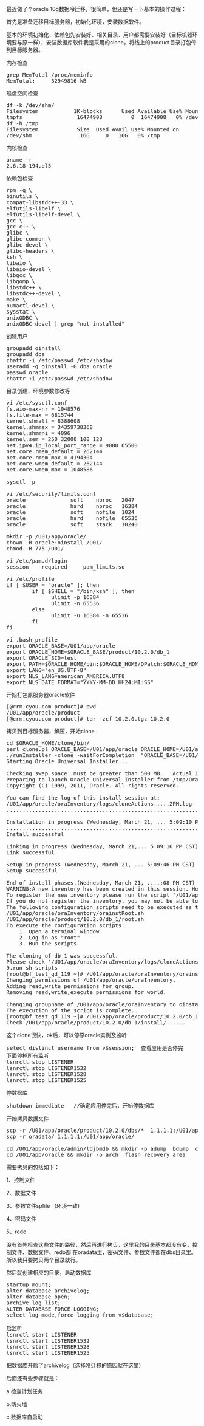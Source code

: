 <!--
author: beebol
date: 2014-09-06 19:50:23
title: oracle的clone及冷迁移（直接拷贝数据文件）
tags: oracle clone,冷迁移
category: Oracle
status: publish
summary: 最近做了个oracle 10g数据冷迁移，很简单，但还是写一下基本的操作过程：首先是准备迁移目标服务器，初始化环境，安装数据软件。基本的环境初始化、依赖包先安装好、相关目录、用户都需要安装好（目标机器环境要与原一样），安装数据库软件我是采用的clone，将线上的product目录
-->

最近做了个oracle 10g数据冷迁移，很简单，但还是写一下基本的操作过程：

首先是准备迁移目标服务器，初始化环境，安装数据软件。

基本的环境初始化、依赖包先安装好、相关目录、用户都需要安装好（目标机器环境要与原一样），安装数据库软件我是采用的clone，将线上的product目录打包传到目标服务器。

内存检查
<pre class="lang:default decode:true">grep MemTotal /proc/meminfo
MemTotal:     32949816 kB
</pre>
磁盘空间检查
<pre class="lang:vim decode:true ">df -k /dev/shm/
Filesystem           1K-blocks      Used Available Use% Mounted on
tmpfs                 16474908         0  16474908   0% /dev/shm
df -h /tmp
Filesystem            Size  Used Avail Use% Mounted on
/dev/shm               16G     0   16G   0% /tmp</pre>
内核检查
<pre class="lang:vim decode:true ">uname -r
2.6.18-194.el5</pre>
依赖包检查
<pre class="lang:vim decode:true ">rpm -q \
binutils \
compat-libstdc++-33 \
elfutils-libelf \
elfutils-libelf-devel \
gcc \
gcc-c++ \
glibc \
glibc-common \
glibc-devel \
glibc-headers \
ksh \
libaio \
libaio-devel \
libgcc \
libgomp \
libstdc++ \
libstdc++-devel \
make \
numactl-devel \
sysstat \
unixODBC \
unixODBC-devel | grep "not installed"</pre>
创建用户
<pre class="lang:default decode:true">groupadd oinstall
groupadd dba
chattr -i /etc/passwd /etc/shadow
useradd -g oinstall -G dba oracle
passwd oracle
chattr +i /etc/passwd /etc/shadow
</pre>
目录创建、环境参数修改等
<pre class="lang:default decode:true">vi /etc/sysctl.conf
fs.aio-max-nr = 1048576
fs.file-max = 6815744
kernel.shmall = 8388608
kernel.shmmax = 34359738368
kernel.shmmni = 4096
kernel.sem = 250 32000 100 128
net.ipv4.ip_local_port_range = 9000 65500
net.core.rmem_default = 262144
net.core.rmem_max = 4194304
net.core.wmem_default = 262144
net.core.wmem_max = 1048586

sysctl -p

vi /etc/security/limits.conf
oracle              soft    nproc   2047
oracle              hard    nproc   16384
oracle              soft    nofile  1024
oracle              hard    nofile  65536
oracle              soft    stack   10240

mkdir -p /U01/app/oracle/
chown -R oracle:oinstall /U01/
chmod -R 775 /U01/

vi /etc/pam.d/login
session    required     pam_limits.so

vi /etc/profile
if [ $USER = "oracle" ]; then
        if [ $SHELL = "/bin/ksh" ]; then
              ulimit -p 16384
              ulimit -n 65536
        else
              ulimit -u 16384 -n 65536
        fi
fi

vi .bash_profile
export ORACLE_BASE=/U01/app/oracle
export ORACLE_HOME=$ORACLE_BASE/product/10.2.0/db_1 
export ORACLE_SID=test
export PATH=$ORACLE_HOME/bin:$ORACLE_HOME/OPatch:$ORACLE_HOME/jdk/bin:$PATH 
export LANG="en_US.UTF-8" 
export NLS_LANG=american_AMERICA.UTF8 
export NLS_DATE_FORMAT="YYYY-MM-DD HH24:MI:SS"</pre>
开始打包原服务器oracle软件
<pre class="lang:default decode:true">[@crm.cyou.com product]# pwd
/U01/app/oracle/product
[@crm.cyou.com product]# tar -zcf 10.2.0.tgz 10.2.0</pre>
拷贝到目标服务器，解压，开始clone
<pre class="lang:default decode:true">cd $ORACLE_HOME/clone/bin/
perl clone.pl ORACLE_BASE=/U01/app/oracle ORACLE_HOME=/U01/app/oracle/product/10.2.0  ORACLE_HOME_NAME=db_1
./runInstaller -clone -waitForCompletion  "ORACLE_BASE=/U01/app/oracle" "ORACLE_HOME=/U01/app/oracle/product/10.2.0/db_1" "ORACLE_HOME_NAME=db_1" -silent -noConfig -nowait
Starting Oracle Universal Installer...

Checking swap space: must be greater than 500 MB.   Actual 16386 MB    Passed
Preparing to launch Oracle Universal Installer from /tmp/OraInstall2012-03-21_05-09-02PM. Please wait ...Oracle Universal Installer, Version 10.2.0.0 Production
Copyright (C) 1999, 2011, Oracle. All rights reserved.

You can find the log of this install session at:
/U01/app/oracle/oraInventory/logs/cloneActions.....2PM.log
.................................................................................................... 100% Done.

Installation in progress (Wednesday, March 21, ... 5:09:10 PM CST)
...............................................................................                                                 79% Done.
Install successful

Linking in progress (Wednesday, March 21,... 5:09:16 PM CST)
Link successful

Setup in progress (Wednesday, March 21, ... 5:09:46 PM CST)
Setup successful

End of install phases.(Wednesday, March 21, ....:08 PM CST)
WARNING:A new inventory has been created in this session. However, it has not yet been registered as the central inventory of this system.
To register the new inventory please run the script '/U01/app/oracle/oraInventory/orainstRoot.sh' with root privileges.
If you do not register the inventory, you may not be able to update or patch the products you installed.
The following configuration scripts need to be executed as the "root" user.
/U01/app/oracle/oraInventory/orainstRoot.sh
/U01/app/oracle/product/10.2.0/db_1/root.sh
To execute the configuration scripts:
    1. Open a terminal window
    2. Log in as "root"
    3. Run the scripts

The cloning of db_1 was successful.
Please check '/U01/app/oracle/oraInventory/logs/cloneActions......PM.log' for more details.
9.run sh scripts
[root@bf_test_qd_119 ~]# /U01/app/oracle/oraInventory/orainstRoot.sh
Changing permissions of /U01/app/oracle/oraInventory.
Adding read,write permissions for group.
Removing read,write,execute permissions for world.

Changing groupname of /U01/app/oracle/oraInventory to oinstall.
The execution of the script is complete.
[root@bf_test_qd_119 ~]# /U01/app/oracle/product/10.2.0/db_1/root.sh
Check /U01/app/oracle/product/10.2.0/db_1/install/......</pre>
这个clone很快，ok后，可以停原oracle实例及监听
<pre class="lang:default decode:true">select distinct username from v$session;  查看应用是否停完
下面停掉所有监听
lsnrctl stop LISTENER
lsnrctl stop LISTENER1532
lsnrctl stop LISTENER1528
lsnrctl stop LISTENER1525</pre>
停数据库
<pre class="lang:default decode:true">shutdown immediate   //确定应用停完后，开始停数据库</pre>
开始拷贝数据文件
<pre class="lang:default decode:true">scp -r /U01/app/oracle/product/10.2.0/dbs/*  1.1.1.1:/U01/app/oracle/product/10.2.0/dbs/
scp -r oradata/ 1.1.1.1:/U01/app/oracle/

cd /U01/app/oracle/admin/ldjbmdb &amp;&amp; mkdir -p adump  bdump  cdump  dpdump  pfile  udump  utl_file
cd /U01/app/oracle &amp;&amp; mkdir -p arch  flash_recovery_area    oraInventory</pre>
需要拷贝的包括如下：

1、控制文件

2、数据文件

3、参数文件spfile   (环境一致)

4、密码文件

5、redo

没有首先检查这些文件的路径，然后再进行拷贝，这里我的目录基本都没有变，控制文件、数据文件、redo都 在oradata里，密码文件、参数文件都在dbs目录里。所以我只要拷贝两个目录就行。

然后就创建相应的目录，启动数据库
<pre class="lang:default decode:true">startup mount;
alter database archivelog;
alter database open;
archive log list;
ALTER DATABASE FORCE LOGGING;
select log_mode,force_logging from v$database;

启监听
lsnrctl start LISTENER
lsnrctl start LISTENER1532
lsnrctl start LISTENER1528
lsnrctl start LISTENER1525</pre>
把数据库开启了archivelog（选择冷迁移的原因就在这里）

后面还有些步骤就是：

a.检查计划任务

b.防火墙

c.数据库自启动

&nbsp;